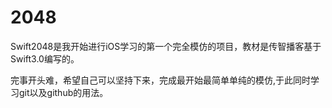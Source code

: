 # 2048
Swift2048是我开始进行iOS学习的第一个完全模仿的项目，教材是传智播客基于Swift3.0编写的。

完事开头难，希望自己可以坚持下来，完成最开始最简单单纯的模仿,于此同时学习git以及github的用法。
